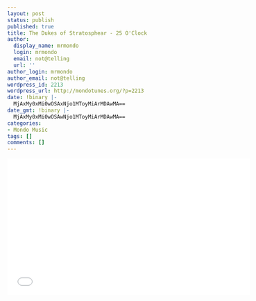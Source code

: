 ```yaml
---
layout: post
status: publish
published: true
title: The Dukes of Stratosphear - 25 O'Clock
author:
  display_name: mrmondo
  login: mrmondo
  email: not@telling
  url: ''
author_login: mrmondo
author_email: not@telling
wordpress_id: 2213
wordpress_url: http://mondotunes.org/?p=2213
date: !binary |-
  MjAxMy0xMi0wOSAxNjo1MToyMiArMDAwMA==
date_gmt: !binary |-
  MjAxMy0xMi0wOSAwNjo1MToyMiArMDAwMA==
categories:
- Mondo Music
tags: []
comments: []
---
```

<iframe width="560" height="315" src="//www.youtube.com/embed/xGF7o_I4mAw" frameborder="0"> </iframe>
